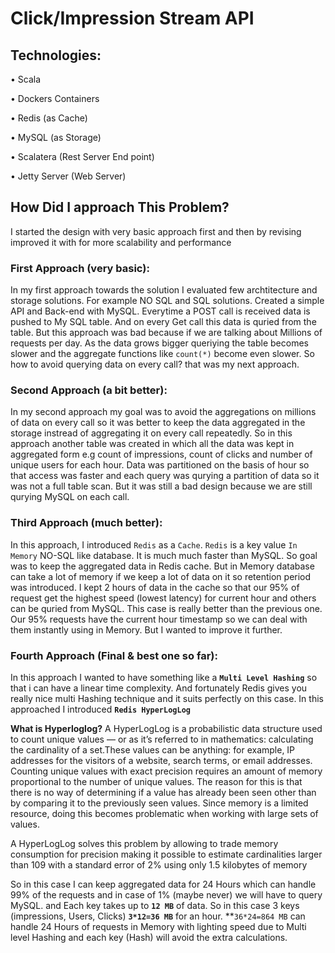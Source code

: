 # Click/Impression Stream API

## Technologies:

•	Scala

•	Dockers Containers

•	Redis (as Cache)

•	MySQL (as Storage)

•	Scalatera (Rest Server End point)

•	Jetty Server (Web Server)


## How Did I approach This Problem?

I started the design with very basic approach first and then by revising improved it with for more scalability and performance

### First Approach (very basic):

In my first approach towards the solution I evaluated few archtitecture and storage solutions. For example NO SQL and SQL solutions. Created a simple API and Back-end with MySQL. Everytime a POST call is received data is pushed to My SQL table. And on every Get call this data is quried from the table. But this approach was bad because if we are talking about Millions of requests per day. As the data grows bigger queriying the table becomes slower and the aggregate functions like `count(*)` become even slower. So how to avoid querying data on every call? that was my next approach.

### Second Approach (a bit better):
In my second approach my goal was to avoid the aggregations on millions of data on every call so it was better to keep the data aggregated in the storage instread of aggregating it on every call repeatedly. So in this approach another table was created in which all the data was kept in aggregated form e.g count of impressions, count of clicks and number of unique users for each hour. Data was partitioned on the basis of hour so that access was faster and each query was qurying a partition of data so it was not a full table scan. But it was still a bad design because we are still qurying MySQL on each call.

### Third Approach (much better):

In this approach, I introduced `Redis` as a `Cache`. `Redis` is a key value `In Memory` NO-SQL like database. It is much much faster than MySQL. So goal was to keep the aggregated data in Redis cache. But in Memory database can take a lot of memory if we keep a lot of data on it so retention period was introduced. I kept 2 hours of data in the cache so that our 95% of request get the highest speed (lowest latency) for current hour and others can be quried from MySQL. This case is really better than the previous one. Our 95% requests have the current hour timestamp so we can deal with them instantly using in Memory. But I wanted to improve it further.

### Fourth Approach (Final & best one so far):
In this approach I wanted to have something like a **`Multi Level Hashing`** so that i can have a linear time complexity. And fortunately Redis gives you really nice multi Hashing technique and it suits perfectly on this case. In this approached I introduced **`Redis HyperLogLog`** 

**What is Hyperloglog?**
A HyperLogLog is a probabilistic data structure used to count unique values — or as it’s referred to in mathematics: calculating the cardinality of a set.These values can be anything: for example, IP addresses for the visitors of a website, search terms, or email addresses.
Counting unique values with exact precision requires an amount of memory proportional to the number of unique values. The reason for this is that there is no way of determining if a value has already been seen other than by comparing it to the previously seen values.
Since memory is a limited resource, doing this becomes problematic when working with large sets of values.

A HyperLogLog solves this problem by allowing to trade memory consumption for precision making it possible to estimate cardinalities larger than 109 with a standard error of 2% using only 1.5 kilobytes of memory

So in this case I can keep aggregated data for 24 Hours which can handle 99% of the requests and in case of 1% (maybe never) we will have to query MySQL. and Each key takes up to **`12 MB`** of data. So in this case 3 keys (impressions, Users, Clicks) **`3*12=36 MB`** for an hour. **`36*24=864 MB` can handle 24 Hours of requests in Memory with lighting speed due to Multi level Hashing and each key (Hash) will avoid the extra calculations.